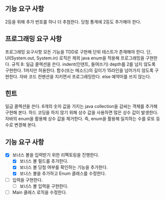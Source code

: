 ## 기능 요구 사항
2등을 위해 추가 번호를 하나 더 추첨한다.
당첨 통계에 2등도 추가해야 한다.

## 프로그래밍 요구 사항
프로그래밍 요구사항
모든 기능을 TDD로 구현해 단위 테스트가 존재해야 한다. 단, UI(System.out, System.in) 로직은 제외
java enum을 적용해 프로그래밍을 구현한다.
규칙 8: 일급 콜렉션을 쓴다.
indent(인덴트, 들여쓰기) depth를 2를 넘지 않도록 구현한다. 1까지만 허용한다.
함수(또는 메소드)의 길이가 15라인을 넘어가지 않도록 구현한다.
자바 코드 컨벤션을 지키면서 프로그래밍한다.
else 예약어를 쓰지 않는다.

## 힌트
일급 콜렉션을 쓴다.
6개의 숫자 값을 가지는 java collection을 감싸는 객체를 추가해 구현해 본다.
하드 코딩을 하지 않기 위해 상수 값을 사용하면 많은 상수 값이 발생한다. 자바의 enum을 활용해 상수 값을 제거한다. 즉, enum을 활용해 일치하는 수를 로또 등수로 변경해 본다.

## 기능 요구 사항
- [x] 보너스 볼을 입력받기 위한 리팩토링을 진행한다.
  -  [x] 보너스 볼 필드를 추가한다.
  -  [x] 보너스 볼 당첨 여부를 확인하는 기능을 추가한다.
  -  [x] 보너스 볼을 추가하고 Enum 클래스를 수정한다.
- [ ] 입력을 구현한다.
  - [ ] 보너스 볼 입력을 구현한다.
- [ ] Main 클래스 로직을 수정한다.
